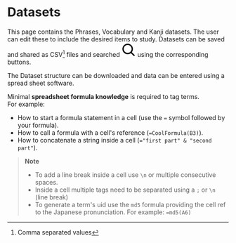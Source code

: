 # Datasets

This page contains the Phrases, Vocabulary and Kanji datasets. The user can edit these to include the desired items to study. Datasets can be saved and shared as CSV[^CSV] files and searched ![Image](https://raw.githubusercontent.com/primer/octicons/main/icons/search-16.svg "Search Button")  using the corresponding buttons. 

The Dataset structure can be downloaded and data can be entered using a spread sheet software.

Minimal **spreadsheet formula knowledge** is required to tag terms.  
For example:  
- How to start a formula statement in a cell (use the `=` symbol followed by your formula).
- How to call a formula with a cell's reference (`=CoolFormula(B3)`).
- How to concatenate a string inside a cell (`="first part" & "second part"`).

> **Note**  
>
> - To add a line break inside a cell use `\n` or multiple consecutive spaces.  
> - Inside a cell multiple tags need to be separated using a `;` or `\n` (line break)  
> - To generate a term's uid use the `md5` formula providing the cell ref to the Japanese pronunciation. For example: `=md5(A6)`  


[^CSV]: Comma separated values